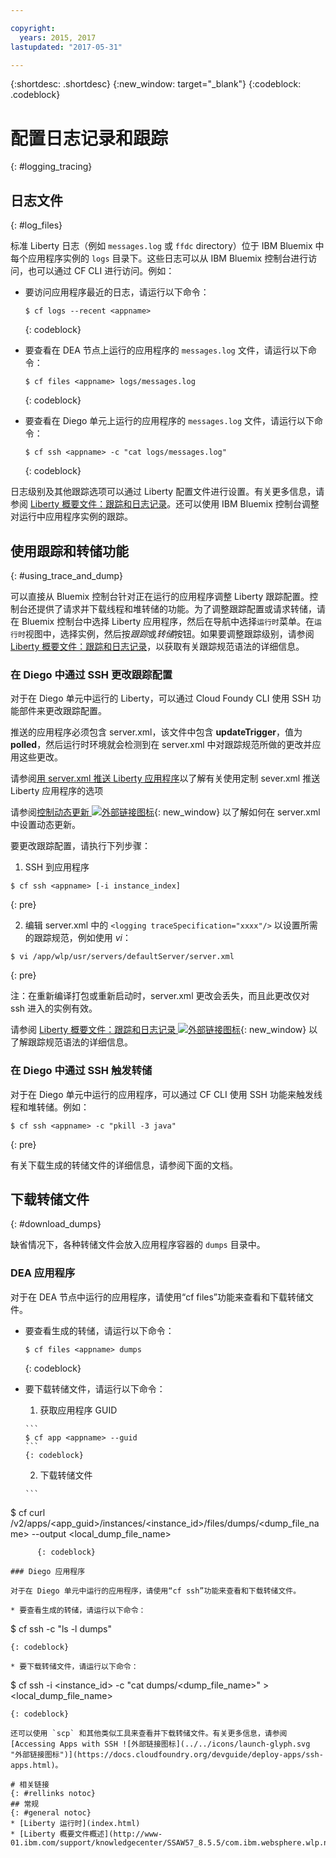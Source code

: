 ```yaml
---

copyright:
  years: 2015, 2017
lastupdated: "2017-05-31"

---
```


{:shortdesc: .shortdesc}
{:new_window: target="_blank"}
{:codeblock: .codeblock}

# 配置日志记录和跟踪
{: #logging_tracing}

## 日志文件
{: #log_files}

标准 Liberty 日志（例如 `messages.log` 或 `ffdc` directory）位于 IBM Bluemix 中每个应用程序实例的 `logs` 目录下。这些日志可以从 IBM Bluemix 控制台进行访问，也可以通过 CF CLI 进行访问。例如：

* 要访问应用程序最近的日志，请运行以下命令：

  ```
  $ cf logs --recent <appname>
  ```
  {: codeblock}

* 要查看在 DEA 节点上运行的应用程序的 `messages.log` 文件，请运行以下命令：

  ```
  $ cf files <appname> logs/messages.log
  ```
  {: codeblock}

* 要查看在 Diego 单元上运行的应用程序的 `messages.log` 文件，请运行以下命令：

  ```
  $ cf ssh <appname> -c "cat logs/messages.log"
  ```
  {: codeblock}

日志级别及其他跟踪选项可以通过 Liberty 配置文件进行设置。有关更多信息，请参阅 [Liberty 概要文件：跟踪和日志记录](http://www.ibm.com/support/knowledgecenter/SSEQTP_liberty/com.ibm.websphere.wlp.doc/ae/rwlp_logging.html)。还可以使用 IBM Bluemix 控制台调整对运行中应用程序实例的跟踪。

## 使用跟踪和转储功能
{: #using_trace_and_dump}

可以直接从 Bluemix 控制台针对正在运行的应用程序调整 Liberty 跟踪配置。控制台还提供了请求并下载线程和堆转储的功能。为了调整跟踪配置或请求转储，请在 Bluemix 控制台中选择 Liberty 应用程序，然后在导航中选择`运行时`菜单。在`运行时`视图中，选择实例，然后按*跟踪*或*转储*按钮。如果要调整跟踪级别，请参阅 [Liberty 概要文件：跟踪和日志记录](http://www.ibm.com/support/knowledgecenter/SSEQTP_liberty/com.ibm.websphere.wlp.doc/ae/rwlp_logging.html)，以获取有关跟踪规范语法的详细信息。

### 在 Diego 中通过 SSH 更改跟踪配置

对于在 Diego 单元中运行的 Liberty，可以通过 Cloud Foundy CLI 使用 SSH 功能部件来更改跟踪配置。

推送的应用程序必须包含 server.xml，该文件中包含 **updateTrigger**，值为 **polled**，然后运行时环境就会检测到在 server.xml 中对跟踪规范所做的更改并应用这些更改。

请参阅[用 server.xml 推送 Liberty 应用程序](https://console.ng.bluemix.net/docs/runtimes/liberty/optionsForPushing.html#options_for_pushing)以了解有关使用定制 sever.xml 推送 Liberty 应用程序的选项

请参阅[控制动态更新 ![外部链接图标](../../icons/launch-glyph.svg "外部链接图标")](https://www.ibm.com/support/knowledgecenter/en/SSEQTP_8.5.5/com.ibm.websphere.wlp.doc/ae/twlp_setup_dyn_upd.html){: new_window} 以了解如何在 server.xml 中设置动态更新。

要更改跟踪配置，请执行下列步骤：

1. SSH 到应用程序

  ```
$ cf ssh <appname> [-i instance_index]
  ```
  {: pre}

2. 编辑 server.xml 中的 ```<logging traceSpecification="xxxx"/>``` 以设置所需的跟踪规范，例如使用 *vi*：

  ```
$ vi /app/wlp/usr/servers/defaultServer/server.xml
  ```
  {: pre}

注：在重新编译打包或重新启动时，server.xml 更改会丢失，而且此更改仅对 ssh 进入的实例有效。

请参阅 [Liberty 概要文件：跟踪和日志记录 ![外部链接图标](../../icons/launch-glyph.svg "外部链接图标")](http://www.ibm.com/support/knowledgecenter/SSEQTP_liberty/com.ibm.websphere.wlp.doc/ae/rwlp_logging.html){: new_window} 以了解跟踪规范语法的详细信息。

### 在 Diego 中通过 SSH 触发转储

对于在 Diego 单元中运行的应用程序，可以通过 CF CLI 使用 SSH 功能来触发线程和堆转储。例如：

  ```
$ cf ssh <appname> -c "pkill -3 java"
```
  {: pre}

有关下载生成的转储文件的详细信息，请参阅下面的文档。

## 下载转储文件
{: #download_dumps}

缺省情况下，各种转储文件会放入应用程序容器的 `dumps` 目录中。

### DEA 应用程序

对于在 DEA 节点中运行的应用程序，请使用“cf files”功能来查看和下载转储文件。

* 要查看生成的转储，请运行以下命令：

  ```
  $ cf files <appname> dumps
  ```
  {: codeblock}

* 要下载转储文件，请运行以下命令：

    1. 获取应用程序 GUID

      ```
      $ cf app <appname> --guid
      ```
      {: codeblock}

    2. 下载转储文件

      ```
$ cf curl /v2/apps/<app_guid>/instances/<instance_id>/files/dumps/<dump_file_name> --output <local_dump_file_name>
```
      {: codeblock}

### Diego 应用程序

对于在 Diego 单元中运行的应用程序，请使用“cf ssh”功能来查看和下载转储文件。

* 要查看生成的转储，请运行以下命令：

  ```
  $ cf ssh <appname> -c "ls -l dumps"
  ```
  {: codeblock}

* 要下载转储文件，请运行以下命令：

  ```
  $ cf ssh <appname> -i <instance_id> -c "cat dumps/<dump_file_name>" > <local_dump_file_name>
  ```
  {: codeblock}

还可以使用 `scp` 和其他类似工具来查看并下载转储文件。有关更多信息，请参阅 [Accessing Apps with SSH ![外部链接图标](../../icons/launch-glyph.svg "外部链接图标")](https://docs.cloudfoundry.org/devguide/deploy-apps/ssh-apps.html)。

# 相关链接
{: #rellinks notoc}
## 常规
{: #general notoc}
* [Liberty 运行时](index.html)
* [Liberty 概要文件概述](http://www-01.ibm.com/support/knowledgecenter/SSAW57_8.5.5/com.ibm.websphere.wlp.nd.doc/ae/cwlp_about.html)
